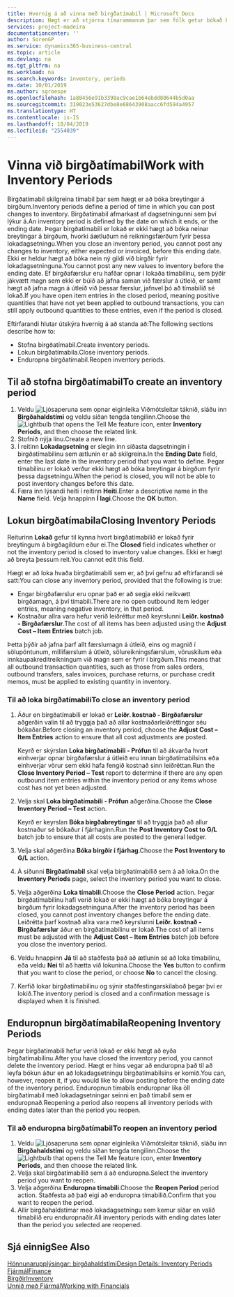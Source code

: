 ```yaml
---
title: Hvernig á að vinna með birgðatímabil | Microsoft Docs
description: Hægt er að stjórna tímarammanum þar sem fólk getur bókað breytingar á birgðum með því að skilgreina birgðatímabil.
services: project-madeira
documentationcenter: ''
author: SorenGP
ms.service: dynamics365-business-central
ms.topic: article
ms.devlang: na
ms.tgt_pltfrm: na
ms.workload: na
ms.search.keywords: inventory, periods
ms.date: 10/01/2019
ms.author: sgroespe
ms.openlocfilehash: 1a88456e91b3398ac9cae1b64ebdd80644b5d0aa
ms.sourcegitcommit: 319023e53627dbe8e68643908aacc6fd594a4957
ms.translationtype: HT
ms.contentlocale: is-IS
ms.lasthandoff: 10/04/2019
ms.locfileid: "2554039"
---
```

# <a name="work-with-inventory-periods"></a><span data-ttu-id="480ea-103">Vinna við birgðatímabil</span><span class="sxs-lookup"><span data-stu-id="480ea-103">Work with Inventory Periods</span></span>
<span data-ttu-id="480ea-104">Birgðatímabil skilgreina tímabil þar sem hægt er að bóka breytingar á birgðum.</span><span class="sxs-lookup"><span data-stu-id="480ea-104">Inventory periods define a period of time in which you can post changes to inventory.</span></span> <span data-ttu-id="480ea-105">Birgðatímabil afmarkast af dagsetningunni sem því lýkur á.</span><span class="sxs-lookup"><span data-stu-id="480ea-105">An inventory period is defined by the date on which it ends, or the ending date.</span></span> <span data-ttu-id="480ea-106">Þegar birgðatímabili er lokað er ekki hægt að bóka neinar breytingar á birgðum, hvorki áætluðum né reikningsfærðum fyrir þessa lokadagsetningu.</span><span class="sxs-lookup"><span data-stu-id="480ea-106">When you close an inventory period, you cannot post any changes to inventory, either expected or invoiced, before this ending date.</span></span> <span data-ttu-id="480ea-107">Ekki er heldur hægt að bóka nein ný gildi við birgðir fyrir lokadagsetninguna.</span><span class="sxs-lookup"><span data-stu-id="480ea-107">You cannot post any new values to inventory before the ending date.</span></span> <span data-ttu-id="480ea-108">Ef birgðafærslur eru hafðar opnar í lokaða tímabilinu, sem þýðir jákvætt magn sem ekki er búið að jafna saman við færslur á útleið, er samt hægt að jafna magn á útleið við þessar færslur, jafnvel þó að tímabilið sé lokað.</span><span class="sxs-lookup"><span data-stu-id="480ea-108">If you have open item entries in the closed period, meaning positive quantities that have not yet been applied to outbound transactions, you can still apply outbound quantities to these entries, even if the period is closed.</span></span>  

<span data-ttu-id="480ea-109">Eftirfarandi hlutar útskýra hvernig á að standa að:</span><span class="sxs-lookup"><span data-stu-id="480ea-109">The following sections describe how to:</span></span>

* <span data-ttu-id="480ea-110">Stofna birgðatímabil.</span><span class="sxs-lookup"><span data-stu-id="480ea-110">Create inventory periods.</span></span>  
* <span data-ttu-id="480ea-111">Lokun birgðatímabila.</span><span class="sxs-lookup"><span data-stu-id="480ea-111">Close inventory periods.</span></span>  
* <span data-ttu-id="480ea-112">Enduropna birgðatímabil.</span><span class="sxs-lookup"><span data-stu-id="480ea-112">Reopen inventory periods.</span></span>  

## <a name="to-create-an-inventory-period"></a><span data-ttu-id="480ea-113">Til að stofna birgðatímabil</span><span class="sxs-lookup"><span data-stu-id="480ea-113">To create an inventory period</span></span>  
1. <span data-ttu-id="480ea-114">Veldu ![Ljósaperuna sem opnar eiginleika Viðmótsleitar](media/ui-search/search_small.png "Segðu mér hvað þú vilt gera") táknið, sláðu inn **Birgðahaldstími** og veldu síðan tengda tengilinn.</span><span class="sxs-lookup"><span data-stu-id="480ea-114">Choose the ![Lightbulb that opens the Tell Me feature](media/ui-search/search_small.png "Tell me what you want to do") icon, enter **Inventory Periods**, and then choose the related link.</span></span>  
2. <span data-ttu-id="480ea-115">Stofnið nýja línu.</span><span class="sxs-lookup"><span data-stu-id="480ea-115">Create a new line.</span></span>  
3. <span data-ttu-id="480ea-116">Í reitinn **Lokadagsetning** er slegin inn síðasta dagsetningin í birgðatímabilinu sem ætlunin er að skilgreina.</span><span class="sxs-lookup"><span data-stu-id="480ea-116">In the **Ending Date** field, enter the last date in the inventory period that you want to define.</span></span> <span data-ttu-id="480ea-117">Þegar tímabilinu er lokað verður ekki hægt að bóka breytingar á birgðum fyrir þessa dagsetningu.</span><span class="sxs-lookup"><span data-stu-id="480ea-117">When the period is closed, you will not be able to post inventory changes before this date.</span></span>  
4. <span data-ttu-id="480ea-118">Færa inn lýsandi heiti í reitinn **Heiti**.</span><span class="sxs-lookup"><span data-stu-id="480ea-118">Enter a descriptive name in the **Name** field.</span></span> <span data-ttu-id="480ea-119">Velja hnappinn **Í lagi**.</span><span class="sxs-lookup"><span data-stu-id="480ea-119">Choose the **OK** button.</span></span>  

## <a name="closing-inventory-periods"></a><span data-ttu-id="480ea-120">Lokun birgðatímabila</span><span class="sxs-lookup"><span data-stu-id="480ea-120">Closing Inventory Periods</span></span>  
<span data-ttu-id="480ea-121">Reiturinn **Lokað** gefur til kynna hvort birgðatímabilið er lokað fyrir breytingum á birgðagildum eður ei.</span><span class="sxs-lookup"><span data-stu-id="480ea-121">The **Closed** field indicates whether or not the inventory period is closed to inventory value changes.</span></span> <span data-ttu-id="480ea-122">Ekki er hægt að breyta þessum reit.</span><span class="sxs-lookup"><span data-stu-id="480ea-122">You cannot edit this field.</span></span>  

<span data-ttu-id="480ea-123">Hægt er að loka hvaða birgðatímabili sem er, að því gefnu að eftirfarandi sé satt:</span><span class="sxs-lookup"><span data-stu-id="480ea-123">You can close any inventory period, provided that the following is true:</span></span>  

* <span data-ttu-id="480ea-124">Engar birgðafærslur eru opnar það er að segja ekki neikvætt birgðamagn, á því tímabili.</span><span class="sxs-lookup"><span data-stu-id="480ea-124">There are no open outbound item ledger entries, meaning negative inventory, in that period.</span></span>  
* <span data-ttu-id="480ea-125">Kostnaður allra vara hefur verið leiðréttur með keyrslunni **Leiðr. kostnað - Birgðafærslur**.</span><span class="sxs-lookup"><span data-stu-id="480ea-125">The cost of all items has been adjusted using the **Adjust Cost – Item Entries** batch job.</span></span>  

<span data-ttu-id="480ea-126">Þetta þýðir að jafna þarf allt færslumagn á útleið, eins og magnið í sölupöntunum, millifærslum á útleið, sölureikningsfærslum, vöruskilum eða innkaupakreditreikningum við magn sem er fyrir í birgðum.</span><span class="sxs-lookup"><span data-stu-id="480ea-126">This means that all outbound transaction quantities, such as those from sales orders, outbound transfers, sales invoices, purchase returns, or purchase credit memos, must be applied to existing quantity in inventory.</span></span>  

### <a name="to-close-an-inventory-period"></a><span data-ttu-id="480ea-127">Til að loka birgðatímabili</span><span class="sxs-lookup"><span data-stu-id="480ea-127">To close an inventory period</span></span>  
1. <span data-ttu-id="480ea-128">Áður en birgðatímabili er lokað er **Leiðr. kostnað - Birgðafærslur** aðgerðin valin til að tryggja það að allar kostnaðarleiðréttingar séu bókaðar.</span><span class="sxs-lookup"><span data-stu-id="480ea-128">Before closing an inventory period, choose the **Adjust Cost – Item Entries** action to ensure that all cost adjustments are posted.</span></span>

     <span data-ttu-id="480ea-129">Keyrð er skýrslan **Loka birgðatímabili - Prófun** til að ákvarða hvort einhverjar opnar birgðafærslur á útleið eru innan birgðatímabilsins eða einhverjar vörur sem ekki hafa fengið kostnað sinn leiðréttan.</span><span class="sxs-lookup"><span data-stu-id="480ea-129">Run the **Close Inventory Period – Test** report to determine if there are any open outbound item entries within the inventory period or any items whose cost has not yet been adjusted.</span></span>  
2. <span data-ttu-id="480ea-130">Velja skal **Loka birgðatímabili - Prófun** aðgerðina.</span><span class="sxs-lookup"><span data-stu-id="480ea-130">Choose the **Close Inventory Period – Test** action.</span></span>  

     <span data-ttu-id="480ea-131">Keyrð er keyrslan **Bóka birgðabreytingar** til að tryggja það að allur kostnaður sé bókaður í fjárhaginn.</span><span class="sxs-lookup"><span data-stu-id="480ea-131">Run the **Post Inventory Cost to G/L** batch job to ensure that all costs are posted to the general ledger.</span></span>  
3. <span data-ttu-id="480ea-132">Velja skal aðgerðina **Bóka birgðir í fjárhag**.</span><span class="sxs-lookup"><span data-stu-id="480ea-132">Choose the **Post Inventory to G/L** action.</span></span>  
4. <span data-ttu-id="480ea-133">Á síðunni **Birgðatímabil** skal velja birgðatímabilið sem á að loka.</span><span class="sxs-lookup"><span data-stu-id="480ea-133">On the **Inventory Periods** page, select the inventory period you want to close.</span></span>  
5. <span data-ttu-id="480ea-134">Velja aðgerðina **Loka tímabili**.</span><span class="sxs-lookup"><span data-stu-id="480ea-134">Choose the **Close Period** action.</span></span> <span data-ttu-id="480ea-135">Þegar birgðatímabilinu hafi verið lokað er ekki hægt að bóka breytingar á birgðum fyrir lokadagsetninguna.</span><span class="sxs-lookup"><span data-stu-id="480ea-135">After the inventory period has been closed, you cannot post inventory changes before the ending date.</span></span> <span data-ttu-id="480ea-136">Leiðrétta þarf kostnað allra vara með keyrslunni **Leiðr. kostnað - Birgðafærslur** áður en birgðatímabilinu er lokað.</span><span class="sxs-lookup"><span data-stu-id="480ea-136">The cost of all items must be adjusted with the **Adjust Cost – Item Entries** batch job before you close the inventory period.</span></span>  
6. <span data-ttu-id="480ea-137">Veldu hnappinn **Já** til að staðfesta það að ætlunin sé að loka tímabilinu, eða veldu **Nei** til að hætta við lokunina.</span><span class="sxs-lookup"><span data-stu-id="480ea-137">Choose the **Yes** button to confirm that you want to close the period, or choose **No** to cancel the closing.</span></span>  
7. <span data-ttu-id="480ea-138">Kerfið lokar birgðatímabilinu og sýnir staðfestingarskilaboð þegar því er lokið.</span><span class="sxs-lookup"><span data-stu-id="480ea-138">The inventory period is closed and a confirmation message is displayed when it is finished.</span></span>  

## <a name="reopening-inventory-periods"></a><span data-ttu-id="480ea-139">Enduropnun birgðatímabila</span><span class="sxs-lookup"><span data-stu-id="480ea-139">Reopening Inventory Periods</span></span>  
<span data-ttu-id="480ea-140">Þegar birgðatímabili hefur verið lokað er ekki hægt að eyða birgðatímabilinu.</span><span class="sxs-lookup"><span data-stu-id="480ea-140">After you have closed the inventory period, you cannot delete the inventory period.</span></span> <span data-ttu-id="480ea-141">Hægt er hins vegar að enduropna það til að leyfa bókun áður en að lokadagsetningu birgðatímabilsins er komið.</span><span class="sxs-lookup"><span data-stu-id="480ea-141">You can, however, reopen it, if you would like to allow posting before the ending date of the inventory period.</span></span> <span data-ttu-id="480ea-142">Enduropnun tímabils enduropnar líka öll birgðatímabil með lokadagsetningar seinni en það tímabil sem er enduropnað.</span><span class="sxs-lookup"><span data-stu-id="480ea-142">Reopening a period also reopens all inventory periods with ending dates later than the period you reopen.</span></span>  

### <a name="to-reopen-an-inventory-period"></a><span data-ttu-id="480ea-143">Til að enduropna birgðatímabil</span><span class="sxs-lookup"><span data-stu-id="480ea-143">To reopen an inventory period</span></span>  
1. <span data-ttu-id="480ea-144">Veldu ![Ljósaperuna sem opnar eiginleika Viðmótsleitar](media/ui-search/search_small.png "Segðu mér hvað þú vilt gera") táknið, sláðu inn **Birgðahaldstími** og veldu síðan tengda tengilinn.</span><span class="sxs-lookup"><span data-stu-id="480ea-144">Choose the ![Lightbulb that opens the Tell Me feature](media/ui-search/search_small.png "Tell me what you want to do") icon, enter **Inventory Periods**, and then choose the related link.</span></span>  
2. <span data-ttu-id="480ea-145">Velja skal birgðatímabilið sem á að enduropna.</span><span class="sxs-lookup"><span data-stu-id="480ea-145">Select the inventory period you want to reopen.</span></span>  
3. <span data-ttu-id="480ea-146">Velja aðgerðina **Enduropna tímabili**.</span><span class="sxs-lookup"><span data-stu-id="480ea-146">Choose the **Reopen Period** period action.</span></span> <span data-ttu-id="480ea-147">Staðfesta að það eigi að enduropna tímabilið.</span><span class="sxs-lookup"><span data-stu-id="480ea-147">Confirm that you want to reopen the period.</span></span>  
4. <span data-ttu-id="480ea-148">Allir birgðahaldstímar með lokadagsetningu sem kemur síðar en valið tímabilið eru enduropnaðir.</span><span class="sxs-lookup"><span data-stu-id="480ea-148">All inventory periods with ending dates later than the period you selected are reopened.</span></span>  

## <a name="see-also"></a><span data-ttu-id="480ea-149">Sjá einnig</span><span class="sxs-lookup"><span data-stu-id="480ea-149">See Also</span></span>  
[<span data-ttu-id="480ea-150">Hönnunarupplýsingar: birgðahaldstími</span><span class="sxs-lookup"><span data-stu-id="480ea-150">Design Details: Inventory Periods</span></span>](design-details-inventory-periods.md)  
[<span data-ttu-id="480ea-151">Fjármál</span><span class="sxs-lookup"><span data-stu-id="480ea-151">Finance</span></span>](finance.md)  
[<span data-ttu-id="480ea-152">Birgðir</span><span class="sxs-lookup"><span data-stu-id="480ea-152">Inventory</span></span>](inventory-manage-inventory.md)  
[<span data-ttu-id="480ea-153">Unnið með Fjármál</span><span class="sxs-lookup"><span data-stu-id="480ea-153">Working with Financials</span></span>](ui-work-product.md)
